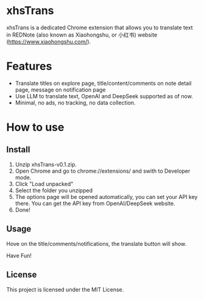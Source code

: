 
# xhsTrans

xhsTrans is a dedicated Chrome extension that allows you to translate text in REDNote (also known as Xiaohongshu, or 小红书) website (https://www.xiaohongshu.com/).

# Features

- Translate titles on explore page, title/content/comments on note detail page, message on notification page
- Use LLM to translate text, OpenAI and DeepSeek supported as of now.
- Minimal, no ads, no tracking, no data collection.


# How to use

## Install

1. Unzip xhsTrans-v0.1.zip.
2. Open Chrome and go to chrome://extensions/ and swith to Developer mode.
3. Click "Load unpacked"
4. Select the folder you unzipped
5. The options page will be opened automatically, you can set your API key there. You can get the API key from OpenAI/DeepSeek website.
6. Done!

## Usage

Hove on the title/comments/notifications, the translate button will show. 

Have Fun!


## License

This project is licensed under the MIT License.
